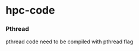 # hpc-code

### Pthread 
 pthread code need to be compiled with pthread flag
 ``` gcc -pthread -o example.o example.c
